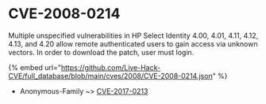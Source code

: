 # CVE-2008-0214

Multiple unspecified vulnerabilities in HP Select Identity 4.00, 4.01, 4.11, 4.12, 4.13, and 4.20 allow remote authenticated users to gain access via unknown vectors. In order to download the patch, user must login.

{% embed url="https://github.com/Live-Hack-CVE/full_database/blob/main/cves/2008/CVE-2008-0214.json" %}


* Anonymous-Family ~> [CVE-2017-0213](https://www.alice-snow.ru/2008/database/cve-2008-0214/cve-2017-0213-anonymous-family)